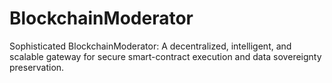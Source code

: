 # BlockchainModerator
Sophisticated BlockchainModerator: A decentralized, intelligent, and scalable gateway for secure smart-contract execution and data sovereignty preservation.
